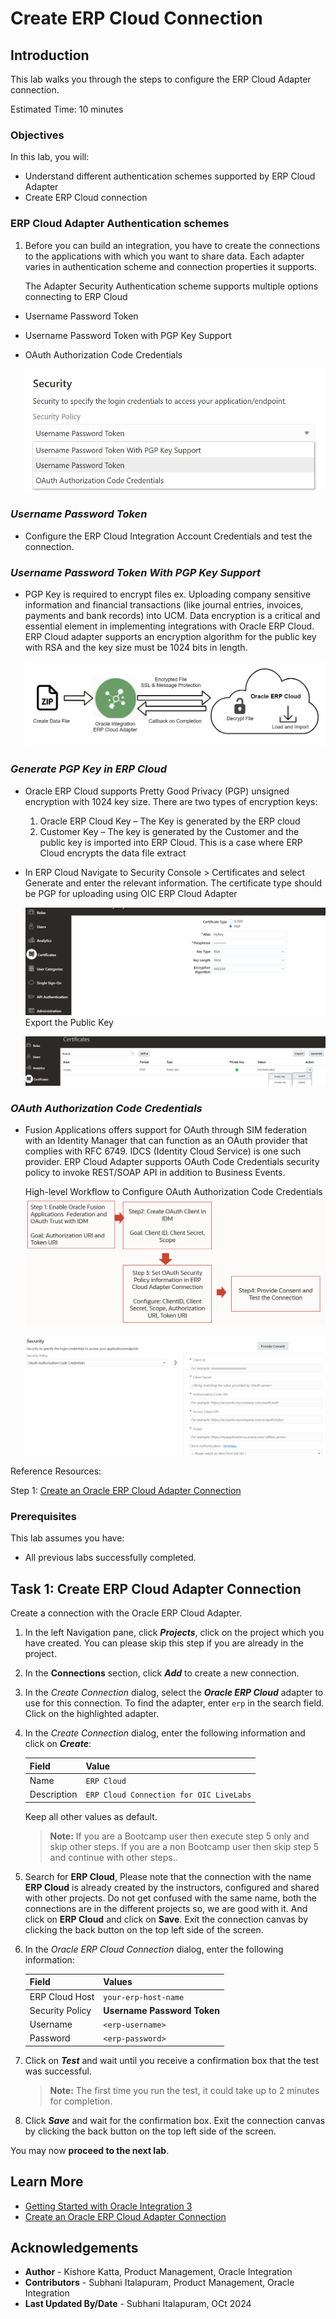 # Create ERP Cloud Connection

## Introduction

This lab walks you through the steps to configure the ERP Cloud Adapter connection.

Estimated Time: 10 minutes

### Objectives

In this lab, you will:

* Understand different authentication schemes supported by ERP Cloud Adapter
* Create ERP Cloud connection

### ERP Cloud Adapter Authentication schemes

1. Before you can build an integration, you have to create the connections to the applications with which you want to share data. Each adapter varies in authentication scheme and connection properties it supports.

    The Adapter Security Authentication scheme supports multiple options connecting to ERP Cloud

* Username Password Token
* Username Password Token with PGP Key Support
* OAuth Authorization Code Credentials

    ![Security Authentication Schemes](./images/adapter-security-auth-schemes.png)

### *Username Password Token*

* Configure the ERP Cloud Integration Account Credentials and test the connection.

### *Username Password Token With PGP Key Support*

* PGP Key is required to encrypt files ex. Uploading company sensitive information and financial transactions (like journal entries, invoices, payments and bank records) into UCM. Data encryption is a critical and essential element in implementing integrations with Oracle ERP Cloud. ERP Cloud adapter supports an encryption algorithm for the public key with RSA and the key size must be 1024 bits in length.

    ![PGP Key Auth scheme](./images/security-auth-scheme-pgpkey.png)

### *Generate PGP Key in ERP Cloud*

* Oracle ERP Cloud supports Pretty Good Privacy (PGP) unsigned encryption with 1024 key size. There are two types of encryption keys:

    1. Oracle ERP Cloud Key – The Key is generated by the ERP cloud
    2. Customer Key – The key is generated by the Customer and the public key is imported into ERP Cloud. This is a case where ERP Cloud encrypts the data file extract

* In ERP Cloud Navigate to Security Console &gt; Certificates and select Generate and enter the relevant information. The certificate type should be PGP for uploading using OIC ERP Cloud Adapter

    ![ERP Cloud PGP Key](./images/saas-pgp-key.png)
    Export the Public Key

    ![ERP Cloud Export PGP Key](./images/saas-export-pgp-key.png)

### *OAuth Authorization Code Credentials*

* Fusion Applications offers support for OAuth through SIM federation with an Identity Manager that can function as an OAuth provider that complies with RFC 6749. IDCS (Identity Cloud Service) is one such provider. ERP Cloud Adapter supports OAuth Code Credentials security policy to invoke REST/SOAP API in addition to Business Events.

    High-level Workflow to Configure OAuth Authorization Code Credentials
    ![OAuth Connection Config Steps](./images/oauth-connection-config-steps.png)

    ![OAuth Connection Config in OIC](./images/oauth-connection-config-oic.png)

 Reference Resources:

Step 1: [Create an Oracle ERP Cloud Adapter Connection](https://docs.oracle.com/en/cloud/paas/application-integration/erp-adapter/create-oracle-erp-cloud-adapter-connection.html)


### Prerequisites

This lab assumes you have:

* All previous labs successfully completed.

## Task 1: Create ERP Cloud Adapter Connection

Create a connection with the Oracle ERP Cloud Adapter.

1. In the left Navigation pane, click ***Projects***, click on the project which you have created.
    You can please skip this step if you are already in the project.
2. In the **Connections** section, click ***Add*** to create a new connection.

3. In the *Create Connection* dialog, select the ***Oracle ERP Cloud*** adapter to use for this connection. To find the adapter, enter `erp` in the search field. Click on the highlighted adapter.
4. In the *Create Connection* dialog, enter the following information and click on ***Create***:

    | **Field**        | **Value**          |
    | --- | ----------- |
    | Name         | `ERP Cloud`       |
    | Description  | `ERP Cloud Connection for OIC LiveLabs` |

    Keep all other values as default.

    > **Note:** If you are a Bootcamp user then execute step 5 only and skip other steps.
    If you are a non Bootcamp user then skip step 5 and continue with other steps..

5. Search for **ERP Cloud**, Please note that the connection with the name **ERP Cloud** is already created by the instructors, configured and shared with other projects.
Do not get confused with the same name, both the connections are in the different projects so, we are good with it. And click on **ERP Cloud** and click on **Save**. Exit the connection canvas by clicking the back button on the top left side of the screen.

6. In the *Oracle ERP Cloud Connection* dialog, enter the following information:

    | **Field**  | **Values** |
    |---|---|
    |ERP Cloud Host | `your-erp-host-name` |
    |Security Policy | **Username Password Token**|
    |Username | `<erp-username>`|
    |Password | `<erp-password>`|

7. Click on ***Test*** and wait until you receive a
confirmation box that the test was successful.

    > **Note:** The first time you run the test, it could take up to 2 minutes for completion.

8. Click ***Save*** and wait for the confirmation box. Exit the connection canvas by clicking the back button on the top left side of the screen.

You may now **proceed to the next lab**.

## Learn More

* [Getting Started with Oracle Integration 3](https://docs.oracle.com/en/cloud/paas/application-integration/index.html)
* [Create an Oracle ERP Cloud Adapter Connection](https://docs.oracle.com/en/cloud/paas/application-integration/erp-adapter/create-oracle-erp-cloud-adapter-connection.html)

## Acknowledgements

* **Author** - Kishore Katta, Product Management, Oracle Integration
* **Contributors** - Subhani Italapuram, Product Management, Oracle Integration
* **Last Updated By/Date** - Subhani Italapuram, OCt 2024
